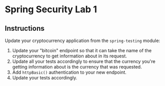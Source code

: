 # Spring Security Lab 1

## Instructions

Update your cryptocurrency application from the `spring-testing` module:

1. Update your "bitcoin" endpoint so that it can take the name of the
   cryptocurrency to get information about in its request.
2. Update all your tests accordingly to ensure that the currency you're getting
   information about is the currency that was requested.
3. Add `httpBasic()` authentication to your new endpoint.
4. Update your tests accordingly.